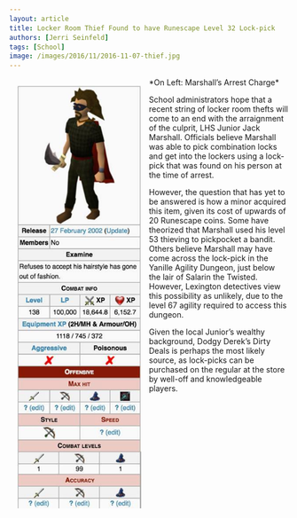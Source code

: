 ```yaml
---
layout: article
title: Locker Room Thief Found to have Runescape Level 32 Lock-pick
authors: [Jerri Seinfeld]
tags: [School]
image: /images/2016/11/2016-11-07-thief.jpg
---
```


<div>
<img style="float: left; width: 50%; box-sizing: border-box; padding: 1em;" src='/images/2016/11/2016-11-07-thief.jpg'>
</div>
*On Left: Marshall’s Arrest Charge*

School administrators hope that a recent string of locker room thefts will come to an end with the arraignment of the culprit, LHS Junior Jack Marshall. Officials believe Marshall was able to pick combination locks and get into the lockers using a lock-pick that was found on his person at the time of arrest.

However, the question that has yet to be answered is how a minor acquired this item, given its cost of upwards of 20 Runescape coins. Some have theorized that Marshall used his level 53 thieving to pickpocket a bandit. Others believe Marshall may have come across the lock-pick in the Yanille Agility Dungeon, just below the lair of Salarin the Twisted. However, Lexington detectives view this possibility as unlikely, due to the level 67 agility required to access this dungeon.

Given the local Junior’s wealthy background, Dodgy Derek’s Dirty Deals is perhaps the most likely source, as lock-picks can be purchased on the regular at the store by well-off and knowledgeable players.

<div style="display: table; clear: both;"></div>
